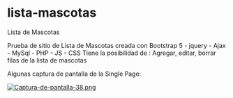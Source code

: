 # lista-mascotas
Lista de Mascotas

Prueba de sitio de Lista de Mascotas creada con Bootstrap 5 - jquery - Ajax - MySql - PHP - JS - CSS Tiene la posibilidad de : Agregar, editar, borrar filas de la lista de mascotas

Algunas captura de pantalla de la Single Page:

[![Captura-de-pantalla-38.png](https://i.postimg.cc/ZYP9wbkY/Captura-de-pantalla-38.png)](https://postimg.cc/8s5P5VPx)
